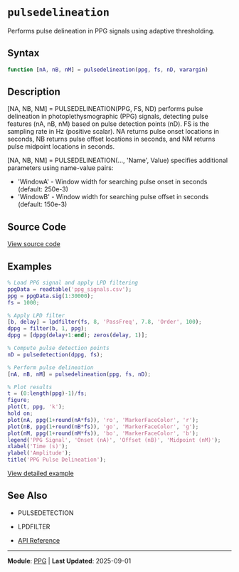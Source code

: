 # `pulsedelineation`

Performs pulse delineation in PPG signals using adaptive thresholding.

## Syntax

```matlab
function [nA, nB, nM] = pulsedelineation(ppg, fs, nD, varargin)
```

## Description

[NA, NB, NM] = PULSEDELINEATION(PPG, FS, ND) performs pulse delineation in photoplethysmographic (PPG) signals, detecting pulse features (nA, nB, nM) based on pulse detection points (nD). FS is the sampling rate in Hz (positive scalar). NA returns pulse onset locations in seconds, NB returns pulse offset locations in seconds, and NM returns pulse midpoint locations in seconds.

[NA, NB, NM] = PULSEDELINEATION(..., 'Name', Value) specifies additional
parameters using name-value pairs:
- 'WindowA'  - Window width for searching pulse onset in seconds
(default: 250e-3)
- 'WindowB'  - Window width for searching pulse offset in seconds
(default: 150e-3)

## Source Code

[View source code](https://github.com/BSICoS/biosigmat/tree/main/src/ppg/pulsedelineation.m)

## Examples

```matlab
% Load PPG signal and apply LPD filtering
ppgData = readtable('ppg_signals.csv');
ppg = ppgData.sig(1:30000);
fs = 1000;

% Apply LPD filter
[b, delay] = lpdfilter(fs, 8, 'PassFreq', 7.8, 'Order', 100);
dppg = filter(b, 1, ppg);
dppg = [dppg(delay+1:end); zeros(delay, 1)];

% Compute pulse detection points
nD = pulsedetection(dppg, fs);

% Perform pulse delineation
[nA, nB, nM] = pulsedelineation(ppg, fs, nD);

% Plot results
t = (0:length(ppg)-1)/fs;
figure;
plot(t, ppg, 'k');
hold on;
plot(nA, ppg(1+round(nA*fs)), 'ro', 'MarkerFaceColor', 'r');
plot(nB, ppg(1+round(nB*fs)), 'go', 'MarkerFaceColor', 'g');
plot(nM, ppg(1+round(nM*fs)), 'bo', 'MarkerFaceColor', 'b');
legend('PPG Signal', 'Onset (nA)', 'Offset (nB)', 'Midpoint (nM)');
xlabel('Time (s)');
ylabel('Amplitude');
title('PPG Pulse Delineation');
```

[View detailed example](https://github.com/BSICoS/biosigmat/tree/main/examples/ppg/pulsedelineationExample.m)

## See Also

- PULSEDETECTION
- LPDFILTER

- [API Reference](../index.md)

---

**Module**: [PPG](index.md) | **Last Updated**: 2025-09-01
